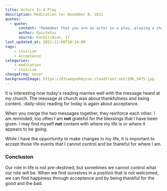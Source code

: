 ```yaml
---
title: Actors In A Play
description: Meditation for November 8, 2021
quotes: 
  - quote:
      content: "Remember that you are an actor in a play, playing a character according to the will of the playwright—if a short play, then it’s short; if long, long. If he wishes you to play the beggar, play even that role well, just as you would if it were a cripple, a honcho, or an everyday person. For this is your duty, to perform well the character assigned you. That selection belongs to another."
      author: Epictetus
      source: Enchiridion, 17
last_updated_at: 2021-11-08T10:24:00
tags:
    - stoicism
    - acceptance
categories:
    - meditation
    - stoicism
changeFreq: never
backgroundImage: https://d3iwoqnah6ycun.cloudfront.net/IMG_5475.jpg
---
```


It is interesting how today's reading marries well with the message heard at my church. The message at church was about 
thankfulness and being content. :daily-stoic reading for today is again about acceptance. 

When you merge the two messages together, they reinforce each other. I am reminded, too often I am **not** grateful 
for the blessings that I have been given. I may find myself **not** content with where my life is or where it appears to 
be going.

While I have the opportunity to make changes in my life, it is important to accept those life events that I cannot 
control and be thankful for where I am.

### Conclusion

Our role in life is not pre-destined, but sometimes we cannot control what our role will be. When we find ourselves in a 
position that is not welcomed, we can find happiness through acceptance and by being thankful for the good and the bad.
